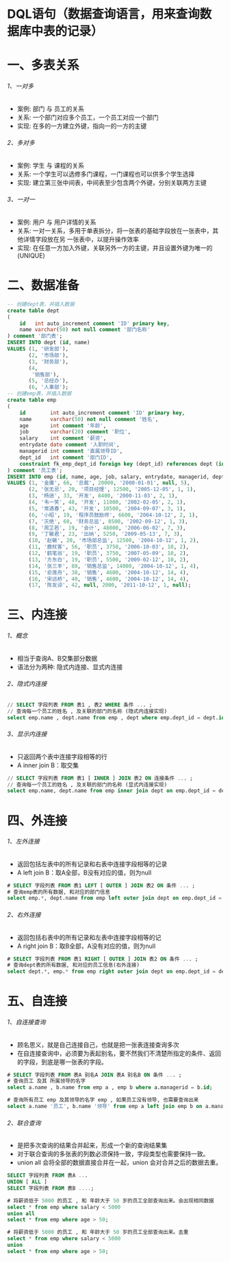 # DQL语句（数据查询语⾔，⽤来查询数据库中表的记录）
# 一、多表关系

######  1、一对多

- 案例: 部门 与 员工的关系
- 关系: 一个部门对应多个员工，一个员工对应一个部门
- 实现: 在多的一方建立外键，指向一的一方的主键

######  2、多对多

- 案例: 学生 与 课程的关系
- 关系: 一个学生可以选修多门课程，一门课程也可以供多个学生选择
- 实现: 建立第三张中间表，中间表至少包含两个外键，分别关联两方主键

######  3、一对一

- 案例: 用户 与 用户详情的关系
- 关系: 一对一关系，多用于单表拆分，将一张表的基础字段放在一张表中，其他详情字段放在另
  一张表中，以提升操作效率
- 实现: 在任意一方加入外键，关联另外一方的主键，并且设置外键为唯一的(UNIQUE)

# 二、数据准备

```sql
-- 创建dept表，并插入数据
create table dept
(
    id   int auto_increment comment 'ID' primary key,
    name varchar(50) not null comment '部门名称'
) comment '部门表';
INSERT INTO dept (id, name)
VALUES (1, '研发部'),
       (2, '市场部'),
       (3, '财务部'),
       (4,
        '销售部'),
       (5, '总经办'),
       (6, '人事部');
-- 创建emp表，并插入数据
create table emp
(
    id        int auto_increment comment 'ID' primary key,
    name      varchar(50) not null comment '姓名',
    age       int comment '年龄',
    job       varchar(20) comment '职位',
    salary    int comment '薪资',
    entrydate date comment '入职时间',
    managerid int comment '直属领导ID',
    dept_id   int comment '部门ID',
    constraint fk_emp_dept_id foreign key (dept_id) references dept (id)
) comment '员工表';
INSERT INTO emp (id, name, age, job, salary, entrydate, managerid, dept_id)
VALUES (1, '金庸', 66, '总裁', 20000, '2000-01-01', null, 5),
       (2, '张无忌', 20, '项目经理', 12500, '2005-12-05', 1, 1),
       (3, '杨逍', 33, '开发', 8400, '2000-11-03', 2, 1),
       (4, '韦一笑', 48, '开发', 11000, '2002-02-05', 2, 1),
       (5, '常遇春', 43, '开发', 10500, '2004-09-07', 3, 1),
       (6, '小昭', 19, '程序员鼓励师', 6600, '2004-10-12', 2, 1),
       (7, '灭绝', 60, '财务总监', 8500, '2002-09-12', 1, 3),
       (8, '周芷若', 19, '会计', 48000, '2006-06-02', 7, 3),
       (9, '丁敏君', 23, '出纳', 5250, '2009-05-13', 7, 3),
       (10, '赵敏', 20, '市场部总监', 12500, '2004-10-12', 1, 2),
       (11, '鹿杖客', 56, '职员', 3750, '2006-10-03', 10, 2),
       (12, '鹤笔翁', 19, '职员', 3750, '2007-05-09', 10, 2),
       (13, '方东白', 19, '职员', 5500, '2009-02-12', 10, 2),
       (14, '张三丰', 88, '销售总监', 14000, '2004-10-12', 1, 4),
       (15, '俞莲舟', 38, '销售', 4600, '2004-10-12', 14, 4),
       (16, '宋远桥', 40, '销售', 4600, '2004-10-12', 14, 4),
       (17, '陈友谅', 42, null, 2000, '2011-10-12', 1, null);
```

# 三、内连接

######  1、概念

- 相当于查询A、B交集部分数据
- 语法分为两种: 隐式内连接、显式内连接

######  2、隐式内连接

```sql
// SELECT 字段列表 FROM 表1 , 表2 WHERE 条件 ... ;
// 查询每一个员工的姓名 , 及关联的部门的名称 (隐式内连接实现)
select emp.name , dept.name from emp , dept where emp.dept_id = dept.id ;
```

######  3、显示内连接

- 只返回两个表中连接字段相等的行
- A inner join B：取交集

```sql
// SELECT 字段列表 FROM 表1 [ INNER ] JOIN 表2 ON 连接条件 ... ;
// 查询每一个员工的姓名 , 及关联的部门的名称 (显式内连接实现)
select emp.name, dept.name from emp inner join dept on emp.dept_id = dept.id;
```

# 四、外连接

######  1、左外连接

- 返回包括左表中的所有记录和右表中连接字段相等的记录
- A left join B：取A全部，B没有对应的值，则为null

```sql
# SELECT 字段列表 FROM 表1 LEFT [ OUTER ] JOIN 表2 ON 条件 ... ;
# 查询emp表的所有数据, 和对应的部门信息
select emp.*, dept.name from emp left outer join dept on emp.dept_id = dept.id
```

######  2、右外连接

- 返回包括右表中的所有记录和左表中连接字段相等的记
- A right join B：取B全部，A没有对应的值，则为null

```sql
# SELECT 字段列表 FROM 表1 RIGHT [ OUTER ] JOIN 表2 ON 条件 ... ;
# 查询dept表的所有数据, 和对应的员工信息(右外连接)
select dept.*, emp.* from emp right outer join dept on emp.dept_id = dept.id
```
# 五、自连接

######  1、自连接查询

- 顾名思义，就是自己连接自己，也就是把一张表连接查询多次
- 在自连接查询中，必须要为表起别名，要不然我们不清楚所指定的条件、返回的字段，到底是哪一张表的字段。

```sql
# SELECT 字段列表 FROM 表A 别名A JOIN 表A 别名B ON 条件 ... ;
# 查询员工 及其 所属领导的名字
select a.name , b.name from emp a , emp b where a.managerid = b.id;

# 查询所有员工 emp 及其领导的名字 emp , 如果员工没有领导, 也需要查询出来
select a.name '员工', b.name '领导' from emp a left join emp b on a.managerid =b.id;
```

######  2、联合查询

- 是把多次查询的结果合并起来，形成一个新的查询结果集
- 对于联合查询的多张表的列数必须保持一致，字段类型也需要保持一致。
- union all 会将全部的数据直接合并在一起，union 会对合并之后的数据去重。

```sql
SELECT 字段列表 FROM 表A ...
UNION [ ALL ]
SELECT 字段列表 FROM 表B ....;

# 将薪资低于 5000 的员工 , 和 年龄大于 50 岁的员工全部查询出来。会出现相同数据
select * from emp where salary < 5000
union all
select * from emp where age > 50;

# 将薪资低于 5000 的员工 , 和 年龄大于 50 岁的员工全部查询出来。去重
select * from emp where salary < 5000
union
select * from emp where age > 50;
```